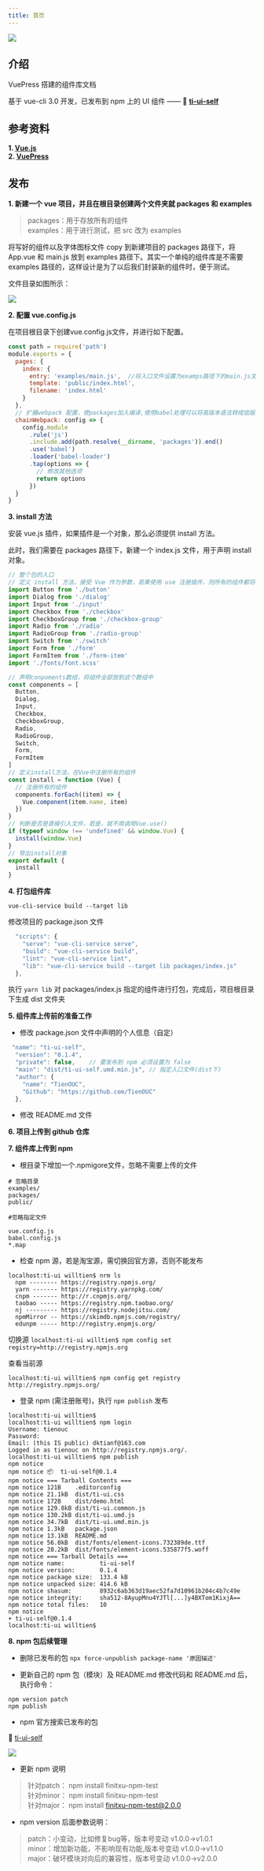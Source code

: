 ```yaml
---
title: 首页
---
```

![](https://tva1.sinaimg.cn/large/007S8ZIlly1ge9mr3mcswj30m807bt8p.jpg)


## 介绍

VuePress 搭建的组件库文档   

基于 vue-cli 3.0 开发，已发布到 npm 上的 UI 组件 ——  :link: [  **ti-ui-self**  ](https://www.npmjs.com/package/ti-ui-self)

## 参考资料

**1. [ Vue.js ](https://cn.vuejs.org/v2/guide/components.html)**   
**2. [ VuePress ](https://www.vuepress.cn/guide/markdown.html#header-anchors)**

## 发布

**1. 新建一个 vue 项目，并且在根目录创建两个文件夹就 packages 和 examples**

> packages：用于存放所有的组件   
> examples：用于进行测试，把 src 改为 examples

将写好的组件以及字体图标文件 copy 到新建项目的 packages 路径下，将 App.vue 和 main.js 放到 examples 路径下。其实一个单纯的组件库是不需要 examples 路径的，这样设计是为了以后我们封装新的组件时，便于测试。

文件目录如图所示：   

![](https://tva1.sinaimg.cn/large/007S8ZIlly1geao4vs56xj30b70nw0t2.jpg)

**2. 配置 vue.config.js**

在项目根目录下创建vue.config.js文件，并进行如下配置。

```js
const path = require('path')
module.exports = {
  pages: {
    index: {
      entry: 'examples/main.js',  //将入口文件设置为examps路径下的main.js文件
      template: 'public/index.html',
      filename: 'index.html'
    }
  },
  // 扩展webpack 配置，使packages加入编译,使用babel处理可以将高版本语法转成低版本语法，在我们封装组件库时，这部分配置可以直接复制使用。
  chainWebpack: config => {
    config.module
      .rule('js')
      .include.add(path.resolve(__dirname, 'packages')).end()
      .use('babel')
      .loader('babel-loader')
      .tap(options => {
        // 修改其他选项
        return options
      })
  }
}
```
**3. install 方法**

安装 vue.js 插件，如果插件是一个对象，那么必须提供 install 方法。

此时，我们需要在 packages 路径下，新建一个 index.js 文件，用于声明 install 对象。


```js
// 整个包的入口
// 定义 install 方法，接受 Vue 作为参数，若果使用 use 注册插件，则所有的组件都将被注册
import Button from './button'
import Dialog from './dialog'
import Input from './input'
import Checkbox from './checkbox'
import CheckboxGroup from './checkbox-group'
import Radio from './radio'
import RadioGroup from './radio-group'
import Switch from './switch'
import Form from './form'
import FormItem from './form-item'
import './fonts/font.scss'

// 声明conpoments数组，将组件全部放到这个数组中
const components = [
  Button,
  Dialog,
  Input,
  Checkbox,
  CheckboxGroup,
  Radio,
  RadioGroup,
  Switch,
  Form,
  FormItem
]
// 定义install方法，在Vue中注册所有的组件
const install = function (Vue) {
  // 注册所有的组件
  components.forEach((item) => {
    Vue.component(item.name, item)
  })
}
// 判断是否是直接引入文件，若是，就不用调用Vue.use()
if (typeof window !== 'undefined' && window.Vue) {
  install(window.Vue)
}
// 导出install对象
export default {
  install
}
```

**4. 打包组件库**

`vue-cli-service build --target lib`

修改项目的 package.json 文件

```js
  "scripts": {
    "serve": "vue-cli-service serve",
    "build": "vue-cli-service build",
    "lint": "vue-cli-service lint",
    "lib": "vue-cli-service build --target lib packages/index.js"
  },
```
执行 `yarn lib` 对 packages/index.js 指定的组件进行打包，完成后，项目根目录下生成 dist 文件夹

**5. 组件库上传前的准备工作**

- 修改 package.json 文件中声明的个人信息（自定）

```js
 "name": "ti-ui-self",
  "version": "0.1.4",
  "private": false,    // 要发布到 npm 必须设置为 false
  "main": "dist/ti-ui-self.umd.min.js", // 指定入口文件(dist下)
  "author": {
    "name": "TienOUC",
    "Github": "https://github.com/TienOUC"
  },
```

- 修改 README.md 文件
  
**6. 项目上传到 github 仓库**
   
**7. 组件库上传到 npm**
- 根目录下增加一个.npmigore文件，忽略不需要上传的文件

```
# 忽略目录
examples/
packages/
public/

#忽略指定文件

vue.config.js
babel.config.js
*.map
```
- 检查 npm 源，若是淘宝源，需切换回官方源，否则不能发布
```
localhost:ti-ui willtien$ nrm ls
  npm -------- https://registry.npmjs.org/
  yarn ------- https://registry.yarnpkg.com/
  cnpm ------- http://r.cnpmjs.org/
  taobao ----- https://registry.npm.taobao.org/
  nj --------- https://registry.nodejitsu.com/
  npmMirror -- https://skimdb.npmjs.com/registry/
  edunpm ----- http://registry.enpmjs.org/
```
切换源 ` localhost:ti-ui willtien$ npm config set registry=http://registry.npmjs.org `

查看当前源
```
localhost:ti-ui willtien$ npm config get registry
http://registry.npmjs.org/
```

- 登录 npm (需注册账号)，执行 `npm publish` 发布

```
localhost:ti-ui willtien$ 
localhost:ti-ui willtien$ npm login 
Username: tienouc
Password: 
Email: (this IS public) dktianf@163.com
Logged in as tienouc on http://registry.npmjs.org/.
localhost:ti-ui willtien$ npm publish
npm notice 
npm notice 📦  ti-ui-self@0.1.4
npm notice === Tarball Contents === 
npm notice 121B    .editorconfig                         
npm notice 21.1kB  dist/ti-ui.css                        
npm notice 172B    dist/demo.html                        
npm notice 129.8kB dist/ti-ui.common.js                  
npm notice 130.2kB dist/ti-ui.umd.js                     
npm notice 34.7kB  dist/ti-ui.umd.min.js                 
npm notice 1.3kB   package.json                          
npm notice 13.1kB  README.md                             
npm notice 56.0kB  dist/fonts/element-icons.732389de.ttf 
npm notice 28.2kB  dist/fonts/element-icons.535877f5.woff
npm notice === Tarball Details === 
npm notice name:          ti-ui-self                              
npm notice version:       0.1.4                                   
npm notice package size:  133.4 kB                                
npm notice unpacked size: 414.6 kB                                
npm notice shasum:        8932c6ab363d19aec52fa7d10961b204c4b7c49e
npm notice integrity:     sha512-8AyupMnu4YJTl[...]y4BXTom1KixjA==
npm notice total files:   10                                      
npm notice 
+ ti-ui-self@0.1.4
localhost:ti-ui willtien$ 
```
**8. npm 包后续管理**
 - 删除已发布的包
 `npx force-unpublish package-name '原因描述'` 
 
 - 更新自己的 npm 包（模块）及 README.md
 修改代码和 README.md 后，执行命令：
 ```
 npm version patch
 npm publish
```
- npm 官方搜索已发布的包

 :link: [ ti-ui-self ](https://www.npmjs.com/package/ti-ui-self)
   
   ![](https://tva1.sinaimg.cn/large/007S8ZIlly1geaq60ku7uj31ev0s2dgn.jpg)   
      
- 更新 npm 说明
 
 > 针对patch： npm install finitxu-npm-test   
 > 针对minor： npm install finitxu-npm-test   
 > 针对major： npm install finitxu-npm-test@2.0.0   


- npm version 后面参数说明：   

> patch：小变动，比如修复bug等，版本号变动 v1.0.0->v1.0.1  
> minor：增加新功能，不影响现有功能,版本号变动 v1.0.0->v1.1.0   
> major：破坏模块对向后的兼容性，版本号变动 v1.0.0->v2.0.0   